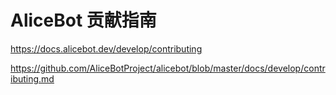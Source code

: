 # AliceBot 贡献指南

<https://docs.alicebot.dev/develop/contributing>

<https://github.com/AliceBotProject/alicebot/blob/master/docs/develop/contributing.md>
